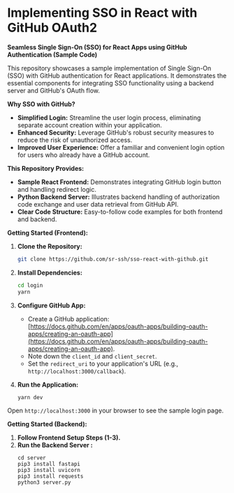 # Implementing SSO in React with GitHub OAuth2

**Seamless Single Sign-On (SSO) for React Apps using GitHub Authentication (Sample Code)**

This repository showcases a sample implementation of Single Sign-On (SSO) with GitHub authentication for React applications. It demonstrates the essential components for integrating SSO functionality using a backend server and GitHub's OAuth flow.

**Why SSO with GitHub?**

-   **Simplified Login:** Streamline the user login process, eliminating separate account creation within your application.
-   **Enhanced Security:** Leverage GitHub's robust security measures to reduce the risk of unauthorized access.
-   **Improved User Experience:** Offer a familiar and convenient login option for users who already have a GitHub account.

**This Repository Provides:**

-   **Sample React Frontend:** Demonstrates integrating GitHub login button and handling redirect logic.
-   **Python Backend Server:** Illustrates backend handling of authorization code exchange and user data retrieval from GitHub API.
-   **Clear Code Structure:** Easy-to-follow code examples for both frontend and backend.

**Getting Started (Frontend):**

1.  **Clone the Repository:**

    ```bash
    git clone https://github.com/sr-ssh/sso-react-with-github.git
    ```

2.  **Install Dependencies:**

    ```bash
    cd login
    yarn
    ```

3.  **Configure GitHub App:**

    -   Create a GitHub application: [https://docs.github.com/en/apps/oauth-apps/building-oauth-apps/creating-an-oauth-app](https://docs.github.com/en/apps/oauth-apps/building-oauth-apps/creating-an-oauth-app).
    -   Note down the `client_id` and `client_secret`.
    -   Set the `redirect_uri` to your application's URL (e.g., `http://localhost:3000/callback`).

4.  **Run the Application:**

    ```
    yarn dev
    ```

Open `http://localhost:3000` in your browser to see the sample login page.

**Getting Started (Backend):**

1. **Follow Frontend Setup Steps (1-3).**
2. **Run the Backend Server :**
    ```
    cd server
    pip3 install fastapi
    pip3 install uvicorn
    pip3 install requests
    python3 server.py
    ```
